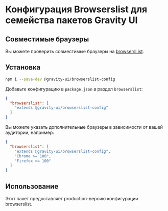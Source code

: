 # Конфигурация Browserslist для семейства пакетов Gravity UI

## Совместимые браузеры

Вы можете проверить совместимые браузеры на [browsersl.ist](https://browsersl.ist/#q=last%202%20major%20versions%20and%20last%202%20years%20and%20fully%20supports%20es6%20and%20%3E%200.05%25%0Anot%20dead%0Anot%20op_mini%20all%0Anot%20and_qq%20%3E%200%0Anot%20and_uc%20%3E%200%0AFirefox%20ESR%0AChrome%20%3E%200%20and%20last%202%20years%20and%20%3E%200.05%25%0ASafari%20%3E%200%20and%20last%202%20years%20and%20%3E%200.05%25%0AFirefox%20%3E%200%20and%20last%202%20years%20and%20%3E%200.01%25).

## Установка

```bash
npm i --save-dev @gravity-ui/browserslist-config
```

Добавьте конфигурацию в `package.json` в раздел `browserslist`:

```json
{
  "browserslist": [
    "extends @gravity-ui/browserslist-config"
  ]
}
```

Вы можете указать дополнительные браузеры в зависимости от вашей аудитории, например:
```json
{
  "browserslist": [
    "extends @gravity-ui/browserslist-config",
    "Chrome >= 100",
    "Firefox >= 100"
  ]
}
```

## Использование

Этот пакет предоставляет production-версию конфигурации browserslist.